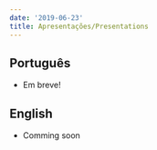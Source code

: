 ```yaml
---
date: '2019-06-23'
title: Apresentações/Presentations
---
```

  
## Português
  
- Em breve!
  
## English
  
- Comming soon